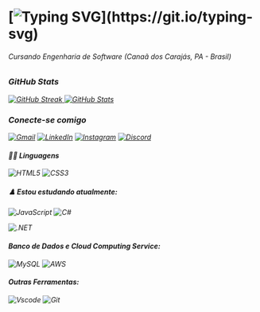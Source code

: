 # [![Typing SVG](https://readme-typing-svg.herokuapp.com?font=Josefin+Sans&pause=1000&color=F7F7F7&random=false&width=435&lines=Ol%C3%A1%2C+meu+nome+%C3%A9+Eryck+Ferreira.)](https://git.io/typing-svg)

###### Cursando Engenharia de Software  <i> (Canaã dos Carajás, PA - Brasil) <i/>

### GitHub Stats
[![GitHub Streak](https://user-images.githubusercontent.com/107488620/183304038-2788ab5d-4c02-45e9-a724-990f27061c54.png) ![GitHub Stats](https://github-readme-stats.vercel.app/api?username=eryckferreira&theme=dark)](https://github.com/anuraghazra/github-readme-stats)

### Conecte-se comigo
[![Gmail](https://img.shields.io/badge/Gmail-333333?style=for-the-badge&logo=gmail&logoColor=red)](mailto:eryck.p.ferreira@gmail.com)
[![LinkedIn](https://img.shields.io/badge/LinkedIn-0077B5?style=for-the-badge&logo=linkedin&logoColor=white)](https://www.linkedin.com/in/eryckferreira/)
[![Instagram](https://img.shields.io/badge/-Instagram-%23E4405F?style=for-the-badge&logo=instagram&logoColor=white)](https://www.instagram.com/eryckferreiraa/)
[![Discord](https://img.shields.io/badge/Discord-7289DA?style=for-the-badge&logo=discord&logoColor=white)](https://discord.com/channels/@eryckferreira/)

#### 👨‍💻 Linguagens
![HTML5](https://img.shields.io/badge/HTML5-E34F26?style=for-the-badge&logo=html5&logoColor=white)
![CSS3](https://img.shields.io/badge/CSS3-1572B6?style=for-the-badge&logo=css3&logoColor=white)

#### ♟️ Estou estudando atualmente:
![JavaScript](https://img.shields.io/badge/JavaScript-F7DF1E?style=for-the-badge&logo=javascript&logoColor=black)
![C#](https://img.shields.io/badge/C%23-239120?style=for-the-badge&logo=c-sharp&logoColor=white) 

![.NET](https://img.shields.io/badge/.NET-5C2D91?style=for-the-badge&logo=.net&logoColor=white)

#### Banco de Dados e Cloud Computing Service:
![MySQL](https://img.shields.io/badge/MySQL-00000F?style=for-the-badge&logo=mysql&logoColor=white)
![AWS](https://img.shields.io/badge/AWS-000.svg?style=for-the-badge&logo=amazon-aws&logoColor=white)

#### Outras Ferramentas:
![Vscode](https://img.shields.io/badge/Vscode-007ACC?style=for-the-badge&logo=visual-studio-code&logoColor=white)
![Git](https://img.shields.io/badge/GIT-E44C30?style=for-the-badge&logo=git&logoColor=white)


